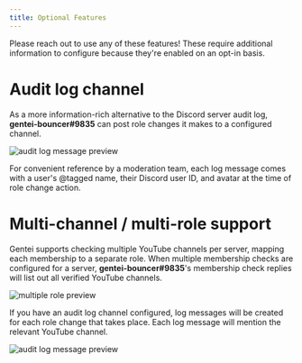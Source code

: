 ```yaml
---
title: Optional Features
---
```


Please reach out to use any of these features! These require additional information to configure because they're enabled on an opt-in basis.

# Audit log channel

As a more information-rich alternative to the Discord server audit log, **gentei-bouncer#9835** can post role changes it makes to a configured channel.

![audit log message preview](/assets/bot-audit-log-message.png)

For convenient reference by a moderation team, each log message comes with a user's @tagged name, their Discord user ID, and avatar at the time of role change action.

# Multi-channel / multi-role support

Gentei supports checking multiple YouTube channels per server, mapping each membership to a separate role. When multiple membership checks are configured for a server, **gentei-bouncer#9835**'s membership check replies will list out all verified YouTube channels.

![multiple role preview](/assets/mg-check-multi.png)

If you have an audit log channel configured, log messages will be created for each role change that takes place. Each log message will mention the relevant YouTube channel.

![audit log message preview](/assets/bot-audit-log-message-multi.png)
